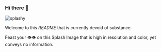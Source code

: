 ### Hi there 👋

![splashy](https://github.com/itsrainingmani/itsrainingmani/blob/main/big-ole-splash.jpg)

<!--
**itsrainingmani/itsrainingmani** is a ✨ _special_ ✨ repository because its `README.md` (this file) appears on your GitHub profile.

Here are some ideas to get you started:

- 🔭 I’m currently working on ...
- 🌱 I’m currently learning ...
- 👯 I’m looking to collaborate on ...
- 🤔 I’m looking for help with ...
- 💬 Ask me about ...
- 📫 How to reach me: ...
- 😄 Pronouns: ...
- ⚡ Fun fact: ...
-->

Welcome to this *README* that is currently devoid of substance.

Feast your 👁️👁️ on this Splash Image that is high in resolution and color, yet conveys no information.
